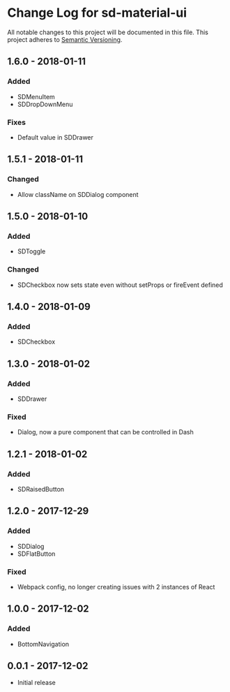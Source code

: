 # Change Log for sd-material-ui
All notable changes to this project will be documented in this file.
This project adheres to [Semantic Versioning](http://semver.org/).


## 1.6.0 - 2018-01-11
### Added
- SDMenuItem
- SDDropDownMenu

### Fixes
- Default value in SDDrawer

## 1.5.1 - 2018-01-11
### Changed
- Allow className on SDDialog component

## 1.5.0 - 2018-01-10
### Added
- SDToggle

### Changed
- SDCheckbox now sets state even without setProps or fireEvent defined

## 1.4.0 - 2018-01-09
### Added
- SDCheckbox

## 1.3.0 - 2018-01-02
### Added
- SDDrawer

### Fixed
- Dialog, now a pure component that can be controlled in Dash

## 1.2.1 - 2018-01-02
### Added
- SDRaisedButton

## 1.2.0 - 2017-12-29
### Added
- SDDialog
- SDFlatButton

### Fixed
- Webpack config, no longer creating issues with 2 instances of React

## 1.0.0 - 2017-12-02
### Added
- BottomNavigation

## 0.0.1 - 2017-12-02
- Initial release

[Unreleased]: https://github.com/StratoDem/sd-material-ui/v0.0.1...HEAD
